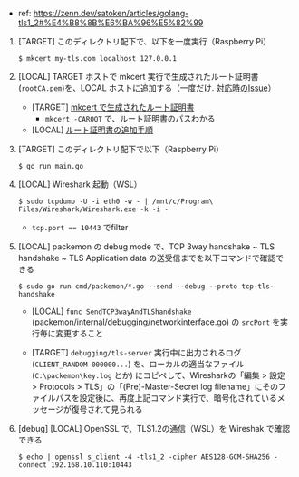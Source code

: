 - ref: https://zenn.dev/satoken/articles/golang-tls1_2#%E4%B8%8B%E6%BA%96%E5%82%99

1. [TARGET] このディレクトリ配下で、以下を一度実行（Raspberry Pi）
    ```console
    $ mkcert my-tls.com localhost 127.0.0.1
    ```

1. [LOCAL] TARGET ホストで mkcert 実行で生成されたルート証明書(`rootCA.pem`)を、LOCAL ホストに追加する（一度だけ. [対応時のIssue](https://github.com/ddddddO/packemon/issues/53)）
    - [TARGET] [mkcert で生成されたルート証明書](https://github.com/FiloSottile/mkcert?tab=readme-ov-file#installing-the-ca-on-other-systems)
        - `mkcert -CAROOT` で、ルート証明書のパスわかる
    - [LOCAL] [ルート証明書の追加手順](https://qiita.com/msi/items/9cb90271836386dafce3#ubuntu-1804)

1. [TARGET] このディレクトリ配下で以下（Raspberry Pi）
    ```console
    $ go run main.go
    ```

1. [LOCAL] Wireshark 起動（WSL）
    ```console
    $ sudo tcpdump -U -i eth0 -w - | /mnt/c/Program\ Files/Wireshark/Wireshark.exe -k -i -
    ```

    - `tcp.port == 10443` でfilter

1. [LOCAL] packemon の debug mode で、TCP 3way handshake ~ TLS handshake ~ TLS Application data の送受信までを以下コマンドで確認できる
    ```console
    $ sudo go run cmd/packemon/*.go --send --debug --proto tcp-tls-handshake
    ```

    - [LOCAL] `func SendTCP3wayAndTLShandshake` (packemon/internal/debugging/networkinterface.go) の `srcPort` を実行毎に変更すること

    - [TARGET] `debugging/tls-server` 実行中に出力されるログ (`CLIENT_RANDOM 000000...`) を、ローカルの適当なファイル (`C:\packemon\key.log` とか) にコピペして、Wiresharkの「編集 > 設定 > Protocols > TLS」の「(Pre)-Master-Secret log filename」にそのファイルパスを設定後に、再度上記コマンド実行で、暗号化されているメッセージが復号されて見られる

1. [debug] [LOCAL] OpenSSL で、TLS1.2の通信（WSL）を Wireshak で確認できる
    ```console
    $ echo | openssl s_client -4 -tls1_2 -cipher AES128-GCM-SHA256 -connect 192.168.10.110:10443
    ```
